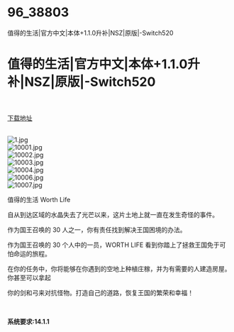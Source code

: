 # 96_38803
值得的生活|官方中文|本体+1.1.0升补|NSZ|原版|-Switch520
# 值得的生活|官方中文|本体+1.1.0升补|NSZ|原版|-Switch520
 <br/></br>
[下载地址](https://www.switch520.cc/article/38803 "下载地址")
<br/></br>

<p><img title="1.jpg" src="https://www.switch520.cc/muke_img/2022_07_15_53718a090a344.jpg" alt="1.jpg"><br>
<img title="10001.jpg" src="https://www.switch520.cc/muke_img/2022_07_15_a31673efd1ead.jpg" alt="10001.jpg"><br>
<img title="10002.jpg" src="https://www.switch520.cc/muke_img/2022_07_15_e860337bb77a8.jpg" alt="10002.jpg"><br>
<img title="10003.jpg" src="https://www.switch520.cc/muke_img/2022_07_15_085b651ae0e92.jpg" alt="10003.jpg"><br>
<img title="10004.jpg" src="https://www.switch520.cc/muke_img/2022_07_15_5a74bc9ef0018.jpg" alt="10004.jpg"><br>
<img title="10006.jpg" src="https://www.switch520.cc/muke_img/2022_07_15_4a18a884b4cd3.jpg" alt="10006.jpg"><br>
<img title="10007.jpg" src="https://www.switch520.cc/muke_img/2022_07_15_f1193d80bc731.jpg" alt="10007.jpg"></p>
<p>值得的生活 Worth Life</p>
<p>自从到达区域的水晶失去了光芒以来，这片土地上就一直在发生奇怪的事件。</p>
<p>作为国王召唤的 30 人之一，你有责任找到解决王国困境的办法。</p>
<p>作为国王召唤的 30 个人中的一员，WORTH LIFE 看到你踏上了拯救王国免于可怕命运的旅程。</p>
<p>在你的任务中，你将能够在你遇到的空地上种植庄稼，并为有需要的人建造房屋。你甚至可以拿起</p>
<p>你的剑和弓来对抗怪物。打造自己的道路，恢复王国的繁荣和幸福！</p>
<p>&nbsp;</p>
<p><strong>系统要求:14.1.1</strong></p>


